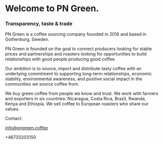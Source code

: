 # Welcome to PN Green. 
### Transparency, taste & trade

PN Green is a coffee sourcing company founded in 2016 and based in Gothenburg, Sweden. 

PN Green is founded on the goal to connect producers looking for stable prices and partnerships and roasters looking for opportunities to build relationships with good people producing good coffee.

Our ambition is to source, import and distribute tasty coffee with an underlying commitment to supporting long-term relationships, economic stability, environmental awareness, and positive social impact in the communities we source coffee from.

We buy green coffee from people we know and trust. We work with farmers and exporters in six countries: 
Nicaragua, Costa Rica, Brazil, Rwanda, Kenya and Ethiopia. We sell coffee to European roasters who share our values. 


Contact: 

info@pngreen.coffee

+46733203150
